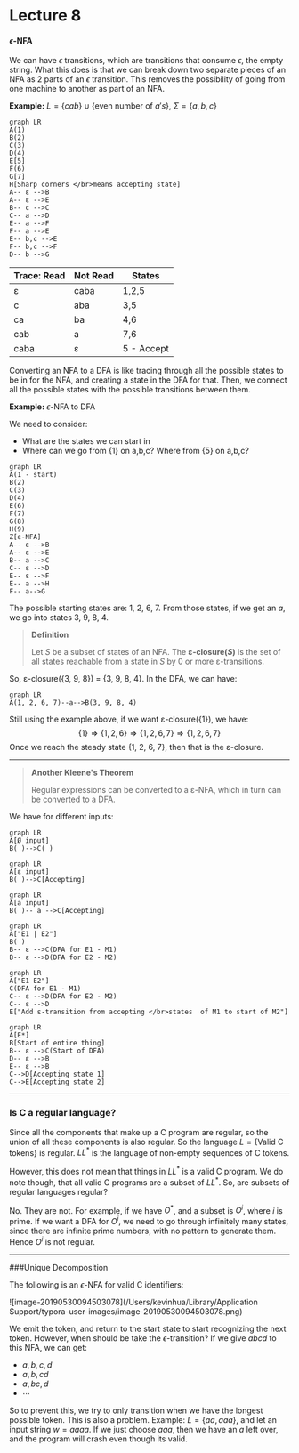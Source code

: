 # Lecture 8

#### $\epsilon$-NFA

We can have $\epsilon$ transitions, which are transitions that consume $\epsilon$, the empty string. What this does is that we can break down two separate pieces of an NFA as 2 parts of an $\epsilon$ transition. This removes the possibility of going from one machine to another as part of an NFA.

**Example:** $L=\{cab\}\cup \{\text{even number of } a's\}$, $\Sigma=\{a,b,c\}$

```mermaid
graph LR
A(1)
B(2)
C(3)
D(4)
E[5]
F(6)
G[7]
H[Sharp corners </br>means accepting state]
A-- ε -->B
A-- ε -->E
B-- c -->C
C-- a -->D
E-- a -->F
F-- a -->E
E-- b,c -->E
F-- b,c -->F
D-- b -->G
```

| Trace: Read | Not Read | States     |
| ----------- | -------- | ---------- |
| ε           | caba     | 1,2,5      |
| c           | aba      | 3,5        |
| ca          | ba       | 4,6        |
| cab         | a        | 7,6        |
| caba        | ε        | 5 - Accept |

Converting an NFA to a DFA is like tracing through all the possible states to be in for the NFA, and creating a state in the DFA for that. Then, we connect all the possible states with the possible transitions between them.

**Example:** $\epsilon$-NFA to DFA

We need to consider:

* What are the states we can start in
* Where can we go from {1} on a,b,c? Where from {5} on a,b,c?

```mermaid
graph LR
A(1 - start)
B(2)
C(3)
D(4)
E(6)
F(7)
G(8)
H(9)
Z[ε-NFA]
A-- ε -->B
A-- ε -->E
B-- a -->C
C-- ε -->D
E-- ε -->F
E-- a -->H
F-- a-->G
```

The possible starting states are: 1, 2, 6, 7. From those states, if we get an $a$, we go into states 3, 9, 8, 4.

> **Definition**
>
> Let $S$ be a subset of states of an NFA. The **ε-closure($S$)** is the set of all states reachable from a state in $S$ by 0 or more ε-transitions.

So, ε-closure({3, 9, 8}) = {3, 9, 8, 4}. In the DFA, we can have:

```mermaid
graph LR
A(1, 2, 6, 7)--a-->B(3, 9, 8, 4)
```

Still using the example above, if we want ε-closure({1}), we have:
$$
\{1\}\Rightarrow\{1, 2, 6\}\Rightarrow\{1,2,6,7\}\Rightarrow\{1,2,6,7\}
$$
Once we reach the steady state {1, 2, 6, 7}, then that is the ε-closure.

---

> **Another Kleene's Theorem**
>
> Regular expressions can be converted to a ε-NFA, which in turn can be converted to a DFA.

We have for different inputs:

```mermaid
graph LR
A[Ø input]
B( )-->C( )
```

```mermaid
graph LR
A[ε input]
B( )-->C[Accepting]
```

```mermaid
graph LR
A[a input]
B( )-- a -->C[Accepting]
```

```mermaid
graph LR
A["E1 | E2"]
B( )
B-- ε -->C(DFA for E1 - M1)
B-- ε -->D(DFA for E2 - M2)
```

```mermaid
graph LR
A["E1 E2"]
C(DFA for E1 - M1)
C-- ε -->D(DFA for E2 - M2)
C-- ε -->D
E["Add ε-transition from accepting </br>states  of M1 to start of M2"]
```

```mermaid
graph LR
A[E*]
B[Start of entire thing]
B-- ε -->C(Start of DFA)
D-- ε -->B
E-- ε -->B
C-->D[Accepting state 1]
C-->E[Accepting state 2]
```

---

### Is C a regular language?

Since all the components that make up a C program are regular, so the union of all these components is also regular. So the language $L=\{\text{Valid C tokens}\}$ is regular. $LL^*$ is the language of non-empty sequences of C tokens. 

However, this does not mean that things in $LL^*$ is a valid C program. We do note though, that all valid C programs are a subset of $LL^*$. So, are subsets of regular languages regular?

No. They are not. For example, if we have $O^*$, and a subset is $O^i$, where $i$ is prime. If we want a DFA for $O^i$, we need to go through infinitely many states, since there are infinite prime numbers, with no pattern to generate them. Hence $O^i$ is not regular.

---

###Unique Decomposition

The following is an $\epsilon$-NFA for valid C identifiers:

![image-20190530094503078](/Users/kevinhua/Library/Application Support/typora-user-images/image-20190530094503078.png)

We emit the token, and return to the start state to start recognizing the next token. However, when should be take the $\epsilon$-transition? If we give $abcd$ to this NFA, we can get:

* $a,b,c,d$
* $a,b,cd$
* $a,bc,d$
* $\cdots$

So to prevent this, we try to only transition when we have the longest possible token. This is also a problem. Example: $L=\{aa,aaa\}$, and let an input string $w=aaaa$. If we just choose $aaa$, then we have an $a$ left over, and the program will crash even though its valid.